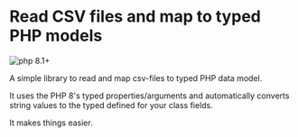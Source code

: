 # Read CSV files and map to typed PHP models

![php 8.1+](https://img.shields.io/badge/php-min%208.1-blue.svg)

A simple library to read and map csv-files to typed PHP data model.

It uses the PHP 8's typed properties/arguments and 
automatically converts string values to the typed defined
for your class fields. 

It makes things easier.

